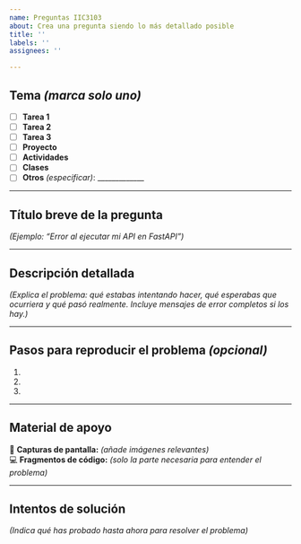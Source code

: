 ```yaml
---
name: Preguntas IIC3103
about: Crea una pregunta siendo lo más detallado posible
title: ''
labels: ''
assignees: ''

---
```


## **Tema** *(marca solo uno)*  
- [ ] **Tarea 1**  
- [ ] **Tarea 2**  
- [ ] **Tarea 3**  
- [ ] **Proyecto**  
- [ ] **Actividades**  
- [ ] **Clases**  
- [ ] **Otros** *(especificar)*: _____________  

---

## **Título breve de la pregunta**  
*(Ejemplo: “Error al ejecutar mi API en FastAPI”)*  

---

## **Descripción detallada**  
*(Explica el problema: qué estabas intentando hacer, qué esperabas que ocurriera y qué pasó realmente. Incluye mensajes de error completos si los hay.)*  

---

## **Pasos para reproducir el problema** *(opcional)*  
1.  
2.  
3.  

---

## **Material de apoyo**  
📸 **Capturas de pantalla:** *(añade imágenes relevantes)*  
💻 **Fragmentos de código:** *(solo la parte necesaria para entender el problema)*  

---

## **Intentos de solución**  
*(Indica qué has probado hasta ahora para resolver el problema)*
